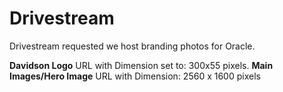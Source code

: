 # Drivestream

Drivestream requested we host branding photos for Oracle.

__Davidson Logo__ URL with Dimension set to: 300x55 pixels.
__Main Images/Hero Image__ URL with Dimension: 2560 x 1600 pixels